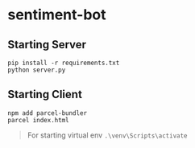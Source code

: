 # sentiment-bot

## Starting Server
```
pip install -r requirements.txt
python server.py
```

## Starting Client
```
npm add parcel-bundler
parcel index.html
```

> For starting virtual env
```.\venv\Scripts\activate```